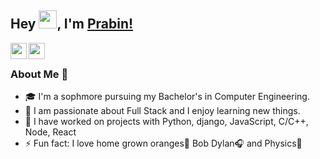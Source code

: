 ## Hey <img src="https://github.com/TheDudeThatCode/TheDudeThatCode/blob/master/Assets/Hi.gif" width="29px">, I'm [Prabin!](https://prabin-acharya.github.io) 

<a href="mailto:acharyaprabin101@gmail.com">
  <img align="left" width="26px" src="https://cdn.jsdelivr.net/npm/simple-icons@v3/icons/gmail.svg" />
</a>
<a href="http://dev.to/pra6in">
  <img align="left" width="26px" src="https://cdn.jsdelivr.net/npm/simple-icons@v3/icons/medium.svg" />
</a>
<br />

### About Me 🚀
- 🎓 I'm a sophmore pursuing my Bachelor's in Computer Engineering.
- 🌱 I am passionate about Full Stack and I enjoy learning new things.
- 🎯 I have worked on projects with Python, django, JavaScript, C/C++, Node, React
- ⚡ Fun fact: I love home grown oranges🍊 Bob Dylan🎧 and Physics🚀
